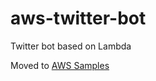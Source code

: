 # aws-twitter-bot
Twitter bot based on Lambda

Moved to [AWS Samples](https://github.com/aws-samples/aws-twitterbot-workshop)


